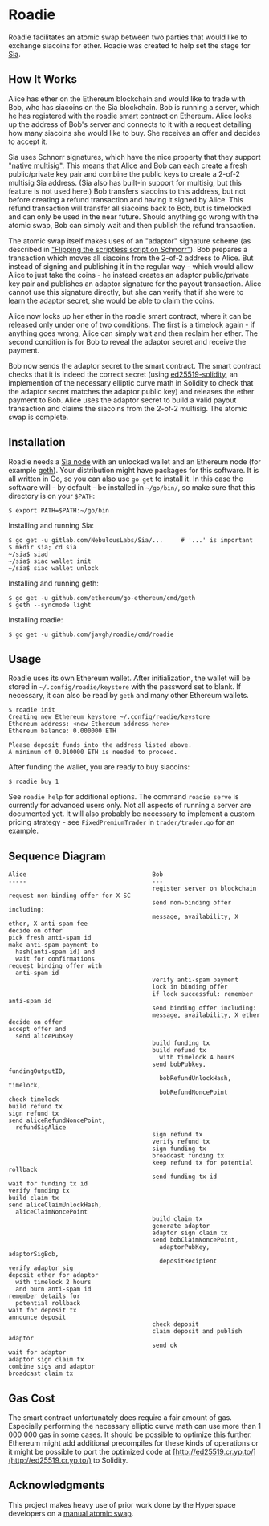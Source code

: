 # Roadie

Roadie facilitates an atomic swap between two parties that would like to
exchange siacoins for ether. Roadie was created to help set the stage for
[Sia](https://sia.tech/).

## How It Works

Alice has ether on the Ethereum blockchain and would like to trade with Bob, who
has siacoins on the Sia blockchain. Bob is running a server, which he has
registered with the roadie smart contract on Ethereum. Alice looks up the
address of Bob's server and connects to it with a request detailing how many
siacoins she would like to buy. She receives an offer and decides to accept it.

Sia uses Schnorr signatures, which have the nice property that they support
["native multisig"](https://bitcoincore.org/en/2017/03/23/schnorr-signature-aggregation/).
This means that Alice and Bob can each create a fresh public/private key pair
and combine the public keys to create a 2-of-2 multisig Sia address. (Sia also
has built-in support for multisig, but this feature is not used here.) Bob
transfers siacoins to this address, but not before creating a refund transaction
and having it signed by Alice. This refund transaction will transfer all
siacoins back to Bob, but is timelocked and can only be used in the near future.
Should anything go wrong with the atomic swap, Bob can simply wait and then
publish the refund transaction.

The atomic swap itself makes uses of an "adaptor" signature scheme (as described
in ["Flipping the scriptless script on
Schnorr"](https://joinmarket.me/blog/blog/flipping-the-scriptless-script-on-schnorr/)).
Bob prepares a transaction which moves all siacoins from the 2-of-2 address to
Alice. But instead of signing and publishing it in the regular way - which would
allow Alice to just take the coins - he instead creates an adaptor
public/private key pair and publishes an adaptor signature for the payout
transaction. Alice cannot use this signature directly, but she can verify that
if she were to learn the adaptor secret, she would be able to claim the coins.

Alice now locks up her ether in the roadie smart contract, where it can be
released only under one of two conditions. The first is a timelock again - if
anything goes wrong, Alice can simply wait and then reclaim her ether. The
second condition is for Bob to reveal the adaptor secret and receive the
payment.

Bob now sends the adaptor secret to the smart contract. The smart contract
checks that it is indeed the correct secret (using 
[ed25519-solidity](https://github.com/javgh/ed25519-solidity), an implemention
of the necessary elliptic curve math in Solidity to check that the adaptor
secret matches the adaptor public key) and releases the ether payment to Bob.
Alice uses the adaptor secret to build a valid payout transaction and claims the
siacoins from the 2-of-2 multisig. The atomic swap is complete.

## Installation

Roadie needs a [Sia node](https://sia.tech/get-started) with an unlocked wallet
and an Ethereum node (for example [geth](https://github.com/ethereum/go-ethereum)).
Your distribution might have packages for this software. It is all written in
Go, so you can also use `go get` to install it. In this case the software will -
by default - be installed in `~/go/bin/`, so make sure that this directory is on
your `$PATH`:

    $ export PATH=$PATH:~/go/bin

Installing and running Sia:

    $ go get -u gitlab.com/NebulousLabs/Sia/...     # '...' is important
    $ mkdir sia; cd sia
    ~/sia$ siad
    ~/sia$ siac wallet init
    ~/sia$ siac wallet unlock

Installing and running geth:

    $ go get -u github.com/ethereum/go-ethereum/cmd/geth
    $ geth --syncmode light

Installing roadie:

    $ go get -u github.com/javgh/roadie/cmd/roadie

## Usage

Roadie uses its own Ethereum wallet. After initialization, the wallet will be
stored in `~/.config/roadie/keystore` with the password set to blank. If
necessary, it can also be read by `geth` and many other Ethereum wallets.

    $ roadie init
    Creating new Ethereum keystore ~/.config/roadie/keystore
    Ethereum address: <new Ethereum address here>
    Ethereum balance: 0.000000 ETH

    Please deposit funds into the address listed above.
    A minimum of 0.010000 ETH is needed to proceed.

After funding the wallet, you are ready to buy siacoins:

    $ roadie buy 1

See `roadie help` for additional options. The command `roadie serve` is
currently for advanced users only. Not all aspects of running a server are
documented yet. It will also probably be necessary to implement a custom pricing
strategy - see `FixedPremiumTrader` in `trader/trader.go` for an example.

## Sequence Diagram

    Alice                                   Bob
    -----                                   ---
                                            register server on blockchain
    request non-binding offer for X SC
                                            send non-binding offer including:
                                            message, availability, X ether, X anti-spam fee
    decide on offer
    pick fresh anti-spam id
    make anti-spam payment to
      hash(anti-spam id) and
      wait for confirmations
    request binding offer with
      anti-spam id
                                            verify anti-spam payment
                                            lock in binding offer
                                            if lock successful: remember anti-spam id
                                            send binding offer including:
                                            message, availability, X ether
    decide on offer
    accept offer and
      send alicePubKey
                                            build funding tx
                                            build refund tx
                                              with timelock 4 hours
                                            send bobPubkey, fundingOutputID,
                                              bobRefundUnlockHash, timelock,
                                              bobRefundNoncePoint
    check timelock
    build refund tx
    sign refund tx
    send aliceRefundNoncePoint,
      refundSigAlice
                                            sign refund tx
                                            verify refund tx
                                            sign funding tx
                                            broadcast funding tx
                                            keep refund tx for potential rollback
                                            send funding tx id
    wait for funding tx id
    verify funding tx
    build claim tx
    send aliceClaimUnlockHash,
      aliceClaimNoncePoint
                                            build claim tx
                                            generate adaptor
                                            adaptor sign claim tx
                                            send bobClaimNoncePoint,
                                              adaptorPubKey, adaptorSigBob,
                                              depositRecipient
    verify adaptor sig
    deposit ether for adaptor
      with timelock 2 hours
      and burn anti-spam id
    remember details for
      potential rollback
    wait for deposit tx
    announce deposit
                                            check deposit
                                            claim deposit and publish adaptor
                                            send ok
    wait for adaptor
    adaptor sign claim tx
    combine sigs and adaptor
    broadcast claim tx


## Gas Cost

The smart contract unfortunately does require a fair amount of gas. Especially
performing the necessary elliptic curve math can use more than 1 000 000 gas in
some cases. It should be possible to optimize this further. Ethereum might add
additional precompiles for these kinds of operations or it might be possible to
port the optimized code at [http://ed25519.cr.yp.to/](http://ed25519.cr.yp.to/)
to Solidity.

## Acknowledgments

This project makes heavy use of prior work done by the Hyperspace developers on
a [manual atomic swap](https://github.com/HyperspaceApp/atomicswap).
